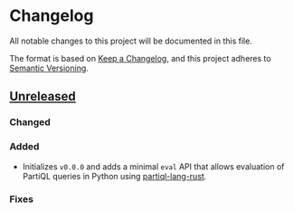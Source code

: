 # Changelog

All notable changes to this project will be documented in this file.

The format is based on [Keep a Changelog](https://keepachangelog.com/en/1.0.0/),
and this project adheres to [Semantic Versioning](https://semver.org/spec/v2.0.0.html).

<!-- Template: after a release, copy and paste out below
## [Unreleased]

### Added
- Adds overridden `toString()` method for Sprout-generated code.

### Changed

### Deprecated

### Fixed

### Removed

### Security

### Contributors
Thank you to all who have contributed!
- @<your-username>

-->

## [Unreleased]
### Changed

### Added
- Initializes `v0.0.0` and adds a minimal `eval` API that allows evaluation of PartiQL queries in Python using [partiql-lang-rust](https://github.com/partiql/partiql-lang-rust).

### Fixes

[Unreleased]: https://github.com/partiql/partiql-lang-rust/compare/main...HEAD
